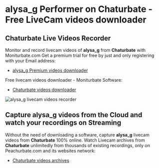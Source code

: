 # alysa_g Performer on Chaturbate - Free LiveCam videos downloader

## Chaturbate Live Videos Recorder

Monitor and record livecam videos of **alysa_g** from **Chaturbate** with Moniturbate.com
Get a premium trial for free by just and only registering with your Email address:
* [alysa_g Premium videos downloader](https://moniturbate.com/request-demo-licence-key.html)

Free livecam videos downloader - Moniturbate Software:
* [Chaturbate videos downloader](https://moniturbate.com/moniturbate-download-software.html)

![alysa_g livecam videos recorder](https://peachurnet.com/templates/moniturbate-software.png)


## Capture alysa_g videos from the Cloud and watch your recordings on Streaming

Without the need of downloading a software, capture **alysa_g** livecam videos from **Chaturbate** 100% online.
Watch Livecam archives from **Chaturbate** unlimitedly from thousands of existing recordings, only on Peachurbate.com and its websites network:
* [Chaturbate videos archives](https://peachurnet.com/)